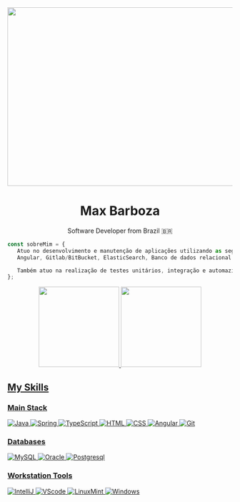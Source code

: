 
<div align="center">

<img width="1012px" height="400px" src="https://media0.giphy.com/media/v1.Y2lkPTc5MGI3NjExOHg3NnZvazdrdnI3eDdxZHZuendrZzNnaTEzZWVjZXhsd3d2b3Q5cSZlcD12MV9pbnRlcm5hbF9naWZfYnlfaWQmY3Q9Zw/1QTTes7srbdzH5kblQ/giphy.gif"/>

# Max Barboza
Software Developer from Brazil 🇧🇷

</div>

```javascript
const sobreMim = {
   Atuo no desenvolvimento e manutenção de aplicações utilizando as seguintes tecnologias: Java com Spring Boot, 
   Angular, Gitlab/BitBucket, ElasticSearch, Banco de dados relacional e não relacional, Jenkins/SonarQube entre outras.

   Também atuo na realização de testes unitários, integração e automazidados entre outras diversas funções.
};

```
<div align="center">
  <a href="https://github.com/maxbarboz">
  <img height="180em" src="https://github-readme-stats.vercel.app/api?username=maxbarboz&show_icons=true&theme=dracula&include_all_commits=true&count_private=true"/>
  <img height="180em" src="https://github-readme-stats.vercel.app/api/top-langs/?username=maxbarboz&layout=compact&langs_count=7&theme=dracula"/>
</div>

## My Skills

### Main Stack
![Java](https://img.shields.io/badge/Java-ED8B00?style=for-the-badge&logo=openjdk&logoColor=white)
![Spring](https://img.shields.io/badge/Spring-6DB33F?style=for-the-badge&logo=spring&logoColor=white)
![TypeScript](https://img.shields.io/badge/TypeScript-007ACC?style=for-the-badge&logo=typescript&logoColor=white)
![HTML](https://img.shields.io/badge/HTML5-E34F26?style=for-the-badge&logo=html5&logoColor=white)
![CSS](https://img.shields.io/badge/CSS3-1572B6?style=for-the-badge&logo=css3&logoColor=white)
![Angular](https://img.shields.io/badge/Angular-DD0031?style=for-the-badge&logo=angular&logoColor=white)
![Git](https://img.shields.io/badge/GIT-E44C30?style=for-the-badge&logo=git&logoColor=white)

### Databases
![MySQL](https://img.shields.io/badge/MySQL-005C84?style=for-the-badge&logo=mysql&logoColor=white)
![Oracle](https://img.shields.io/badge/Oracle-F80000?style=for-the-badge&logo=Oracle&logoColor=white)
![Postgresql](https://img.shields.io/badge/PostgreSQL-316192?style=for-the-badge&logo=postgresql&logoColor=white)

### Workstation Tools
![IntelliJ](https://img.shields.io/badge/IntelliJ_IDEA-000000.svg?style=for-the-badge&logo=intellij-idea&logoColor=white)
![VScode](https://img.shields.io/badge/vscode-4285F4?style=for-the-badge&logo=vscode&logoColor=white)
![LinuxMint](https://img.shields.io/badge/Linux_Mint-87CF3E?style=for-the-badge&logo=linux-mint&logoColor=white)
![Windows](https://img.shields.io/badge/Windows-0078D6?style=for-the-badge&logo=windows&logoColor=white)

